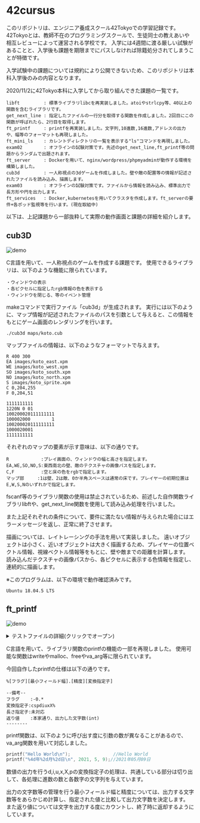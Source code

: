 # 42cursus

このリポジトリは、エンジニア養成スクール42Tokyoでの学習記録です。
42Tokyoとは、教師不在のプログラミングスクールで、生徒同士の教えあいや相互レビューによって運営される学校です。
入学には4週間に渡る厳しい試験があることと、入学後も課題を期限までにパスしなければ除籍処分されてしまうことが特徴です。


入学試験中の課題については規約により公開できないため、このリポジトリは本科入学後のみの内容となります。


2020/11/2に42Tokyo本科に入学してから取り組んできた課題の一覧です。
```
libft         : 標準ライブラリlibcを再実装しました。atoiやstrlcpy等、40以上の関数を含むライブラリです。
get_next_line : 指定したファイルの一行分を取得する関数を作成しました。2回目にこの関数が呼ばれたら、2行目を取得します。
ft_printf     : printfを再実装しました。文字列,10進数,16進数,アドレスの出力や、幅等のフォーマットも再現しました。
ft_mini_ls    : カレントディレクトリの一覧を表示する"ls"コマンドを再現しました。
exam02        : オフラインの試験対策です。先述のget_next_line,ft_printf等の問題からランダムで出題されます。
ft_server     : Dockerを用いて、nginx/wordpress/phpmyadminが動作する環境を構築しました。
cub3d         : 一人称視点の3dゲームを作成しました。壁や敵の配置等の情報が記述されたファイルを読み込み、描画します。
exam03        : オフラインの試験対策です。ファイルから情報を読み込み、標準出力で長方形や円を出力します。
ft_services   : Docker,kubernetesを用いてクラスタを作成します。ft_serverの要件+各ポッド監視等を行います。(現在取組中)
```

以下は、上記課題から一部抜粋して実際の動作画面と課題の詳細を紹介します。

## cub3D
![demo](https://raw.githubusercontent.com/wiki/kotosanagi/42cursus/images/cub3D_demo.gif)

C言語を用いて、一人称視点のゲームを作成する課題です。
使用できるライブラリは、以下のような機能に限られています。
```
・ウィンドウの表示
・各ピクセルに指定したrgb情報の色を表示する
・ウィンドウを閉じる、等のイベント管理
```
makeコマンドで実行ファイル「cub3d」が生成されます。
実行には以下のように、マップ情報が記述されたファイルのパスを引数として与えると、この情報をもとにゲーム画面のレンダリングを行います。
```
./cub3d maps/koto.cub
```
マップファイルの情報は、以下のようなフォーマットで与えます。
```
R 400 300
EA images/koto_east.xpm
WE images/koto_west.xpm
SO images/koto_south.xpm
NO images/koto_north.xpm
S images/koto_sprite.xpm
C 0,204,255
F 0,204,51

1111111111
1220N 0 01
100200020111111111
100002000        1
100200020111111111
1000020001
1111111111
```
それぞれのマップの要素が示す意味は、以下の通りです。
```
R            :プレイ画面の、ウィンドウの幅と高さを指定します。
EA,WE,SO,NO,S:東西南北の壁、敵のテクスチャの画像パスを指定します。
C,F          :空と床の色をrgbで指定します。
マップ部     :1は壁、2は敵、0か半角スペースは通常の床です。プレイヤーの初期位置はE,W,S,Nのいずれかで指定します。
```


fscanf等のライブラリ関数の使用は禁止されているため、前述した自作関数ライブラリlibftや、get_next_line関数を使用して読み込み処理を行いました。

また上記それぞれの条件について、要件に満たない情報が与えられた場合にはエラーメッセージを返し、正常に終了させます。


描画については、レイトレーシングの手法を用いて実装しました。
遠いオブジェクトは小さく、近いオブジェクトは大きく描画するため、プレイヤーの位置ベクトル情報、視線ベクトル情報等をもとに、壁や敵までの距離を計算します。
読み込んだテクスチャの画像パスから、各ピクセルに表示する色情報を指定し、連続的に描画します。



※このプログラムは、以下の環境で動作確認済みです。
```
Ubuntu 18.04.5 LTS
```



## ft_printf
![demo](https://raw.githubusercontent.com/wiki/kotosanagi/42cursus/images/ft_printf_demo.png)


<details>
<summary>テストファイルの詳細(クリックでオープン)</summary>
<pre>
<code>
// gcc -Wall -Wextra -Werror main.c ./libftprintf.a && ./a.out
#include "./ft_printf.h"
#include <stdio.h>
int main()
{
    int x, y;    
   
    x = ft_printf("ft:[%4s]", "koto");
    printf("\n");
    y = printf("og:[%4s]", "koto");
    printf("\nft ret : %d\n", x-5);
    printf("og ret : %d\n\n", y-5);
    
    x = ft_printf("ft:[%6s]", "koto");
    printf("\n");
    y = printf("og:[%6s]", "koto");
    printf("\nft ret : %d\n", x-5);
    printf("og ret : %d\n\n", y-5);

    x = ft_printf("ft:[%2d]", 200);
    printf("\n");
    y = printf("og:[%2d]", 200);
    printf("\nft ret : %d\n", x-5);
    printf("og ret : %d\n\n", y-5);

    x = ft_printf("ft:[%x]", 200);
    printf("\n");
    y = printf("og:[%x]", 200);
    printf("\nft ret : %d\n", x-5);
    printf("og ret : %d\n\n", y-5);

    x = ft_printf("ft:[%-4X]", 200);
    printf("\n");
    y = printf("og:[%-4X]", 200);
    printf("\nft ret : %d\n", x-5);
    printf("og ret : %d\n\n", y-5);

    x = ft_printf("ft:[%20p]", "koto");
    printf("\n");
    y = printf("og:[%20p]", "koto");
    printf("\nft ret : %d\n", x-5);
    printf("og ret : %d\n\n", y-5);

    x = ft_printf("ft:[%*s]",-4, "koto");
    printf("\n");
    y = printf("og:[%*s]",-4, "koto");
    printf("\nft ret : %d\n", x-5);
    printf("og ret : %d\n\n", y-5);

    x = ft_printf("ft:[%d %s %x]", 54, "koto", 1234567);
    printf("\n");
    y = printf("og:[%d %s %x]", 54, "koto", 1234567);
    printf("\nft ret : %d\n", x-5);
    printf("og ret : %d\n\n", y-5);

    return 0;
}
</code>
</pre>
</details>


C言語を用いて、ライブラリ関数のprintfの機能の一部を再現しました。
使用可能な関数はwriteやmalloc、freeやva_arg等に限られています。


今回自作したprintfの仕様は以下の通りです。
```
%[フラグ][最小フィールド幅].[精度][変換指定子]

--備考--
フラグ    :-0.*
変換指定子:cspdiuxX%
長さ指定子:未対応
返り値    :本家通り、出力した文字数(int)
--------
```


printf関数は、以下のように呼び出す度に引数の数が異なることがあるので、va_arg関数を用いて対応しました。
```c
printf("Hello World\n");                //Hello World
printf("%4d年%2d月%2d日\n", 2021, 5, 9);//2021年05月09日
```


数値の出力を行うd,i,u,x,X,pの変換指定子の処理は、共通している部分は切り出して、各処理に進数の数と各数字の文字列を与えています。


出力の文字数等の管理を行う最小フィールド幅と精度については、出力する文字数等をあらかじめ計算し、指定された値と比較して出力文字数を決定します。
また返り値については文字を出力する度にカウントし、終了時に返却するようにしています。


